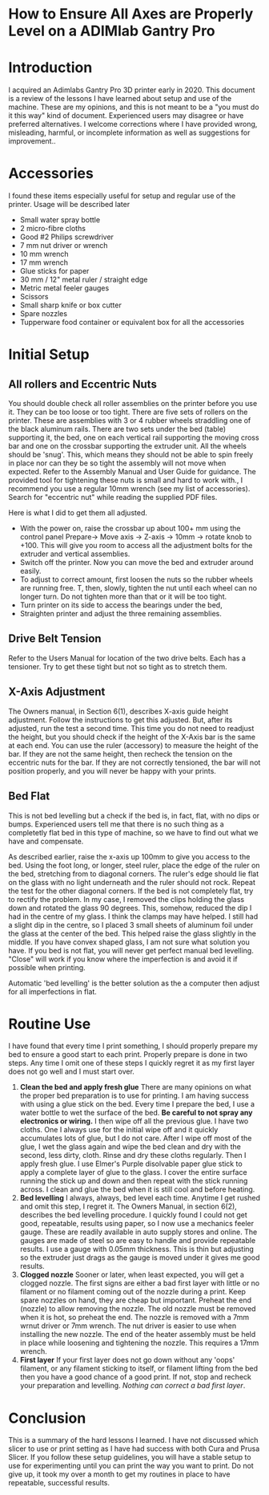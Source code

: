 #
# How to Ensure All Axes are Properly Level on a ADIMlab Gantry Pro

# Introduction

I acquired an Adimlabs Gantry Pro 3D printer early in 2020. This document is a review of the lessons I have learned about setup and use of the machine. These are my opinions, and this is not meant to be a "you must do it this way" kind of document. Experienced users may disagree or have preferred alternatives. I welcome corrections where I have provided wrong, misleading, harmful, or incomplete information as well as suggestions for improvement..

# Accessories

I found these items especially useful for setup and regular use of the printer. Usage will be described later

- Small water spray bottle
- 2 micro-fibre cloths
- Good #2 Philips screwdriver
- 7 mm nut driver or wrench
- 10 mm wrench
- 17 mm wrench
- Glue sticks for paper
- 30 mm / 12" metal ruler / straight edge
- Metric metal feeler gauges
- Scissors
- Small sharp knife or box cutter
- Spare nozzles
- Tupperware food container or equivalent box for all the accessories

# Initial Setup

## All rollers and Eccentric Nuts

You should double check all roller assemblies on the printer before you use it. They can be too loose or too tight. There are five sets of rollers on the printer. These are assemblies with 3 or 4 rubber wheels straddling one of the black aluminum rails. There are two sets under the bed (table) supporting it, the bed, one on each vertical rail supporting the moving cross bar and one on the crossbar supporting the extruder unit. All the wheels should be 'snug'. This, which means they should not be able to spin freely in place nor can they be so tight the assembly will not move when expected. Refer to the Assembly Manual and User Guide for guidance. The provided tool for tightening these nuts is small and hard to work with., I recommend you use a regular 10mm wrench (see my list of accessories). Search for "eccentric nut" while reading the supplied PDF files.

Here is what I did to get them all adjusted.

- With the power on, raise the crossbar up about 100+ mm using the control panel Prepare-> Move axis -> Z-axis -> 10mm -> rotate knob to +100. This will give you room to access all the adjustment bolts for the extruder and vertical assemblies.
- Switch off the printer. Now you can move the bed and extruder around easily.
- To adjust to correct amount, first loosen the nuts so the rubber wheels are running free. T, then, slowly, tighten the nut until each wheel can no longer turn. Do not tighten more than that or it will be too tight.
- Turn printer on its side to access the bearings under the bed,
- Straighten printer and adjust the three remaining assemblies.

## Drive Belt Tension

Refer to the Users Manual for location of the two drive belts. Each has a tensioner. Try to get these tight but not so tight as to stretch them.

## X-Axis Adjustment

The Owners manual, in Section 6(1), describes X-axis guide height adjustment. Follow the instructions to get this adjusted. But, after its adjusted, run the test a second time. This time you do not need to readjust the height, but you should check if the height of the X-Axis bar is the same at each end. You can use the ruler (accessory) to measure the height of the bar. If they are not the same height, then recheck the tension on the eccentric nuts for the bar. If they are not correctly tensioned, the bar will not position properly, and you will never be happy with your prints.

## Bed Flat

This is not bed levelling but a check if the bed is, in fact, flat, with no dips or bumps. Experienced users tell me that there is no such thing as a completetly flat bed in this type of machine, so we have to find out what we have and compensate. 

As described earlier, raise the x-axis up 100mm to give you access to the bed. Using the foot long, or longer, steel ruler, place the edge of the ruler on the bed, stretching from to diagonal corners. The ruler's edge should lie flat on the glass with no light underneath and the ruler should not rock. Repeat the test for the other diagonal corners. If the bed is not completely flat, try to rectify the problem. In my case, I removed the clips holding the glass down and rotated the glass 90 degrees. This, somehow, reduced the dip I had in the centre of my glass. I think the clamps may have helped. I still had a slight dip in the centre, so I placed 3 small sheets of aluminum foil under the glass at the center of the bed. This helped raise the glass slightly in the middle. If you have convex shaped glass, I am not sure what solution you have. If you bed is not flat, you will never get perfect manual bed levelling. "Close" will work if you know where the imperfection is and avoid it if possible when printing.

Automatic 'bed levelling' is the better solution as the a computer then adjust for all imperfections in flat.

# Routine Use

I have found that every time I print something, I should properly prepare my bed to ensure a good start to each print. Properly prepare is done in two steps. Any time I omit one of these steps I quickly regret it as my first layer does not go well and I must start over.

1. **Clean the bed and apply fresh glue**
 There are many opinions on what the proper bed preparation is to use for printing. I am having success with using a glue stick on the bed. Every time I prepare the bed, I use a water bottle to wet the surface of the bed. __Be careful to not spray any electronics or wiring.__ I then wipe off all the previous glue. I have two cloths. One I always use for the initial wipe off and it quickly accumulates lots of glue, but I do not care. After I wipe off most of the glue, I wet the glass again and wipe the bed clean and dry with the second, less dirty, cloth. Rinse and dry these cloths regularly. Then I apply fresh glue. I use Elmer's Purple disolvable paper glue stick to apply a complete layer of glue to the glass. I cover the entire surface running the stick up and down and then repeat with the stick running across. I clean and glue the bed when it is still cool and before heating.
2. **Bed levelling**
 I always, always, bed level each time. Anytime I get rushed and omit this step, I regret it. The Owners Manual, in section 6(2), describes the bed levelling procedure. I quickly found I could not get good, repeatable, results using paper, so I now use a mechanics feeler gauge. These are readily available in auto supply stores and online. The gauges are made of steel so are easy to handle and provide repeatable results. I use a gauge with 0.05mm thickness. This is thin but adjusting so the extruder just drags as the gauge is moved under it gives me good results.
3. **Clogged nozzle**
Sooner or later, when least expected, you will get a clogged nozzle. The first signs are either a bad first layer with little or no filament or no filament coming out of the nozzle during a print. Keep spare nozzles on hand, they are cheap but important. Preheat the end (nozzle) to allow removing the nozzle. The old nozzle must be removed when it is hot, so preheat the end. The nozzle is removed with a 7mm wrnut driver or 7mm wrench. The nut driver is easier to use when installing the new nozzle. The end of the heater assembly must be held in place while loosening and tightening the nozzle. This requires a 17mm wrench.
4. **First layer**
If your first layer does not go down without any 'oops' filament, or any filament sticking to itself, or filament lifting from the bed then you have a good chance of a good print. If not, stop and recheck your preparation and levelling. _Nothing can correct a bad first layer_.


# Conclusion

This is a summary of the hard lessons I learned. I have not discussed which slicer to use or print setting as I have had success with both Cura and Prusa Slicer. If you follow these setup guidelines, you will have a stable setup to use for experimenting until you can print the way you want to print. Do not give up, it took my over a month to get my routines in place to have repeatable, successful results.
